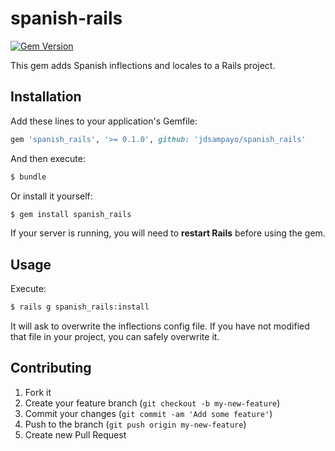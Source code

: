 # spanish-rails

[![Gem Version](https://badge.fury.io/rb/spanish_rails.png)](http://badge.fury.io/rb/spanish_rails)

This gem adds Spanish inflections and locales to a Rails project.

## Installation

Add these lines to your application's Gemfile:
```ruby
gem 'spanish_rails', '>= 0.1.0', github: 'jdsampayo/spanish_rails'
```

And then execute:
```bash
$ bundle
```
Or install it yourself:
```bash
$ gem install spanish_rails
```

If your server is running, you will need to **restart Rails** before using the gem.

## Usage

Execute:
```bash
$ rails g spanish_rails:install
```

It will ask to overwrite the inflections config file. If you have not modified that file in your project, you can safely overwrite it.

## Contributing

1. Fork it
2. Create your feature branch (`git checkout -b my-new-feature`)
3. Commit your changes (`git commit -am 'Add some feature'`)
4. Push to the branch (`git push origin my-new-feature`)
5. Create new Pull Request
